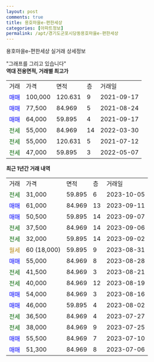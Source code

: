```yaml
---
layout: post
comments: true
title: 용호마을e-편한세상
categories: [아파트정보]
permalink: /apt/경기도군포시당동용호마을e-편한세상
---
```


용호마을e-편한세상 실거래 상세정보

<script type="text/javascript">
  google.charts.load('current', {'packages':['line', 'corechart']});
  google.charts.setOnLoadCallback(drawChart);

  function drawChart() {
    var data = new google.visualization.DataTable();
    data.addColumn('date', '거래일');
    data.addColumn('number', "매매");
    data.addColumn('number', "전세");
    data.addColumn('number', "전매");

    data.addRows([[new Date(Date.parse("2023-10-05")), null, 31000, null], [new Date(Date.parse("2023-09-11")), 61000, null, null], [new Date(Date.parse("2023-09-07")), 50500, null, null], [new Date(Date.parse("2023-09-06")), null, 37500, null], [new Date(Date.parse("2023-09-02")), null, 32000, null], [new Date(Date.parse("2023-08-31")), null, null, null], [new Date(Date.parse("2023-08-28")), 55000, null, null], [new Date(Date.parse("2023-08-21")), null, 41500, null], [new Date(Date.parse("2023-08-19")), null, 40000, null], [new Date(Date.parse("2023-08-16")), 54000, null, null], [new Date(Date.parse("2023-08-02")), 46000, null, null], [new Date(Date.parse("2023-07-27")), null, 36500, null], [new Date(Date.parse("2023-07-25")), null, 38000, null], [new Date(Date.parse("2023-07-10")), 55500, null, null], [new Date(Date.parse("2023-07-06")), 51300, null, null]]);

    var options = {
      hAxis: {
        format: 'yyyy/MM/dd'
      },    
      lineWidth: 0,
      pointsVisible: true,    
      title: '최근 1년간 유형별 실거래가 분포',
      legend: { position: 'bottom' }
    };

    var formatter = new google.visualization.NumberFormat({pattern:'###,###'} );
    formatter.format(data, 1);
    formatter.format(data, 2);
    
    setTimeout(function() {
        var chart = new google.visualization.LineChart(document.getElementById('columnchart_material'));
        chart.draw(data, (options));
        document.getElementById('loading').style.display = 'none';
    }, 200);
  }
</script>


<div id="loading" style="z-index:20; display: block; margin-left: 0px">"그래프를 그리고 있습니다"</div>
<div id="columnchart_material" style="width: 95%; margin-left: 0px; display: block"></div>
<!-- contents start -->
<b>역대 전용면적, 거래별 최고가</b>
<table class="sortable">
    <tr>
      <td>거래</td>
      <td>가격</td>
      <td>면적</td>
      <td>층</td>
      <td>거래일</td>
    </tr>
        <tr>
          <td><a style="color: blue">매매</a></td>
          <td>100,000</td>
          <td>120.631</td>
          <td>9</td>
          <td>2021-09-17</td>
        </tr>            <tr>
          <td><a style="color: blue">매매</a></td>
          <td>77,500</td>
          <td>84.969</td>
          <td>5</td>
          <td>2021-08-24</td>
        </tr>            <tr>
          <td><a style="color: blue">매매</a></td>
          <td>64,000</td>
          <td>59.895</td>
          <td>4</td>
          <td>2021-09-17</td>
        </tr>        
        <tr>
              <td><a style="color: darkgreen">전세</a></td>
              <td>55,000</td>
              <td>84.969</td>
              <td>14</td>
              <td>2022-03-30</td>
            </tr>            <tr>
              <td><a style="color: darkgreen">전세</a></td>
              <td>55,000</td>
              <td>120.631</td>
              <td>5</td>
              <td>2021-07-12</td>
            </tr>            <tr>
              <td><a style="color: darkgreen">전세</a></td>
              <td>47,000</td>
              <td>59.895</td>
              <td>3</td>
              <td>2022-05-07</td>
            </tr>        
    
</table>

<b>최근 1년간 거래 내역</b>

<table class="sortable">
    <tr>
      <td>거래</td>
      <td>가격</td>
      <td>면적</td>
      <td>층</td>
      <td>거래일</td>
    </tr>
    <tr>
      <td><a style="color: darkgreen">전세</a></td>
      <td>31,000</td>
      <td>59.895</td>
      <td>6</td>
      <td>2023-10-05</td>
    </tr>          <tr>
      <td><a style="color: blue">매매</a></td>
      <td>61,000</td>
      <td>84.969</td>
      <td>13</td>
      <td>2023-09-11</td>
    </tr>          <tr>
      <td><a style="color: blue">매매</a></td>
      <td>50,500</td>
      <td>59.895</td>
      <td>14</td>
      <td>2023-09-07</td>
    </tr>          <tr>
      <td><a style="color: darkgreen">전세</a></td>
      <td>37,500</td>
      <td>84.969</td>
      <td>14</td>
      <td>2023-09-06</td>
    </tr>          <tr>
      <td><a style="color: darkgreen">전세</a></td>
      <td>32,000</td>
      <td>59.895</td>
      <td>14</td>
      <td>2023-09-02</td>
    </tr>          <tr>
      <td><a style="color: darkgoldenrod">월세</a></td>
      <td>60 (18,000)</td>
      <td>59.895</td>
      <td>9</td>
      <td>2023-08-31</td>
    </tr>          <tr>
      <td><a style="color: blue">매매</a></td>
      <td>55,000</td>
      <td>84.969</td>
      <td>8</td>
      <td>2023-08-28</td>
    </tr>          <tr>
      <td><a style="color: darkgreen">전세</a></td>
      <td>41,500</td>
      <td>84.969</td>
      <td>3</td>
      <td>2023-08-21</td>
    </tr>          <tr>
      <td><a style="color: darkgreen">전세</a></td>
      <td>40,000</td>
      <td>84.969</td>
      <td>12</td>
      <td>2023-08-19</td>
    </tr>          <tr>
      <td><a style="color: blue">매매</a></td>
      <td>54,000</td>
      <td>84.969</td>
      <td>3</td>
      <td>2023-08-16</td>
    </tr>          <tr>
      <td><a style="color: blue">매매</a></td>
      <td>46,000</td>
      <td>59.895</td>
      <td>4</td>
      <td>2023-08-02</td>
    </tr>          <tr>
      <td><a style="color: darkgreen">전세</a></td>
      <td>36,500</td>
      <td>84.969</td>
      <td>4</td>
      <td>2023-07-27</td>
    </tr>          <tr>
      <td><a style="color: darkgreen">전세</a></td>
      <td>38,000</td>
      <td>84.969</td>
      <td>9</td>
      <td>2023-07-25</td>
    </tr>          <tr>
      <td><a style="color: blue">매매</a></td>
      <td>55,500</td>
      <td>84.969</td>
      <td>7</td>
      <td>2023-07-10</td>
    </tr>          <tr>
      <td><a style="color: blue">매매</a></td>
      <td>51,300</td>
      <td>84.969</td>
      <td>8</td>
      <td>2023-07-06</td>
    </tr>      </table>
<!-- contents end -->    

